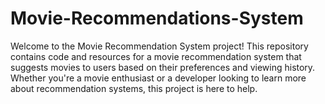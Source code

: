 # Movie-Recommendations-System

Welcome to the Movie Recommendation System project! This repository contains code and resources for a movie recommendation system that suggests movies to users based on their preferences and viewing history. Whether you're a movie enthusiast or a developer looking to learn more about recommendation systems, this project is here to help.

